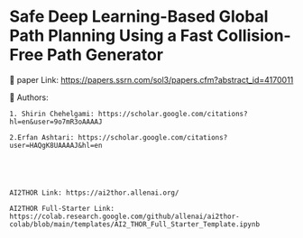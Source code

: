 # Safe Deep Learning-Based Global Path Planning Using a Fast Collision-Free Path Generator

📃
    paper Link: https://papers.ssrn.com/sol3/papers.cfm?abstract_id=4170011

📝 Authors:

    1. Shirin Chehelgami: https://scholar.google.com/citations?hl=en&user=9o7mR3oAAAAJ

    2.Erfan Ashtari: https://scholar.google.com/citations?user=HAQgK8UAAAAJ&hl=en





    AI2THOR Link: https://ai2thor.allenai.org/

    AI2THOR Full-Starter Link: https://colab.research.google.com/github/allenai/ai2thor-colab/blob/main/templates/AI2_THOR_Full_Starter_Template.ipynb

